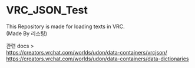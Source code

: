 # VRC_JSON_Test

This Repository is made for loading texts in VRC.\
(Made By 리스팅)

관련 docs > \
https://creators.vrchat.com/worlds/udon/data-containers/vrcjson/
\
https://creators.vrchat.com/worlds/udon/data-containers/data-dictionaries
